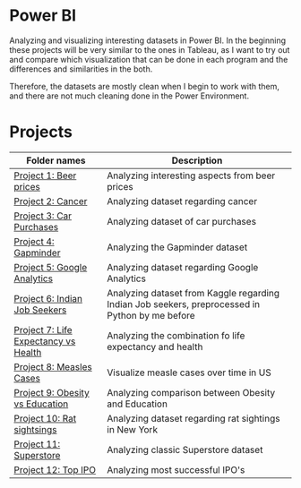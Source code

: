 # Power BI
Analyzing and visualizing interesting datasets in Power BI.
In the beginning these projects will be very similar to the ones in Tableau, as I want to try out and compare which visualization that can be done in each program and the differences and similarities in the both.

Therefore, the datasets are mostly clean when I begin to work with them, and there are not much cleaning done in the Power Environment.

# Projects
|Folder names|Description| 
|---|---|
|[Project 1: Beer prices](https://github.com/EliasNo/Data-Analysis-Projects/tree/master/5_Power_BI/Project_1-BeerPrices)| Analyzing interesting aspects from beer prices|
|[Project 2: Cancer](https://github.com/EliasNo/Data-Analysis-Projects/tree/master/5_Power_BI/Project_2_Cancer)|Analyzing dataset regarding cancer|
|[Project 3: Car Purchases](https://github.com/EliasNo/Data-Analysis-Projects/tree/master/5_Power_BI/Project_3_car-purchases)|Analyzing dataset of car purchases|
|[Project 4: Gapminder](https://github.com/EliasNo/Data-Analysis-Projects/tree/master/5_Power_BI/Project_4_gapminder)|Analyzing the Gapminder dataset|
|[Project 5: Google Analytics](https://github.com/EliasNo/Data-Analysis-Projects/tree/master/5_Power_BI/Project_5_Google-Analytics)|Analyzing dataset regarding Google Analytics|
|[Project 6: Indian Job Seekers](https://github.com/EliasNo/Data-Analysis-Projects/tree/master/5_Power_BI/Project_6_Indian-Job-Seekers)|Analyzing dataset from Kaggle regarding Indian Job seekers, preprocessed in Python by me before|
|[Project 7: Life Expectancy vs Health](https://github.com/EliasNo/Data-Analysis-Projects/tree/master/5_Power_BI/Project_7_Life-Vs-Health)|Analyzing the combination fo life expectancy and health|
|[Project 8: Measles Cases](https://github.com/EliasNo/Data-Analysis-Projects/tree/master/5_Power_BI/Project_8_Measles-Cases)|Visualize measle cases over time in US|
|[Project 9: Obesity vs Education](https://github.com/EliasNo/Data-Analysis-Projects/tree/master/5_Power_BI/Project_9_Obesity-Vs-Education)|Analyzing comparison between Obesity and Education|
|[Project 10: Rat sightsings](https://github.com/EliasNo/Data-Analysis-Projects/tree/master/5_Power_BI/Project_10_rat-sightings)|Analyzing dataset regarding rat sightings in New York|
|[Project 11: Superstore](https://github.com/EliasNo/Data-Analysis-Projects/tree/master/5_Power_BI/Project_11_Superstore)|Analyzing classic Superstore dataset|
|[Project 12: Top IPO](https://github.com/EliasNo/Data-Analysis-Projects/tree/master/5_Power_BI/Project_12_top-IPO)|Analyzing most successful IPO's|
